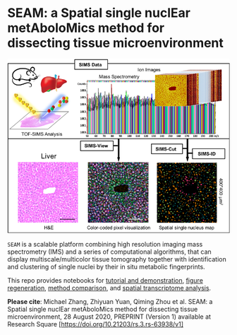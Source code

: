 SEAM: a Spatial single nuclEar metAboloMics method for dissecting tissue microenvironment
===========================================================================

![Alt text](SEAM/data/img/SEAM_whole.png?raw=true "SEAM overview")

``SEAM`` is a scalable platform combining high resolution imaging mass spectrometry (IMS) and a series of computational algorithms, that can display multiscale/multicolor tissue tomography together with identification and clustering of single nuclei by their in situ metabolic fingerprints. 


This repo provides notebooks for [tutorial and demonstration](SEAM/ipynbs/demostration/), [figure regeneration](SEAM/ipynbs/figure_regeneration/), [method comparison](SEAM/ipynbs/comparison/), and [spatial transcriptome analysis](SEAM/ipynbs/transcriptome/).

**Please cite**: Michael Zhang, Zhiyuan Yuan, Qiming Zhou et al. SEAM: a Spatial single nuclEar metAboloMics method for dissecting tissue microenvironment, 28 August 2020, PREPRINT (Version 1) available at Research Square [https://doi.org/10.21203/rs.3.rs-63938/v1]


